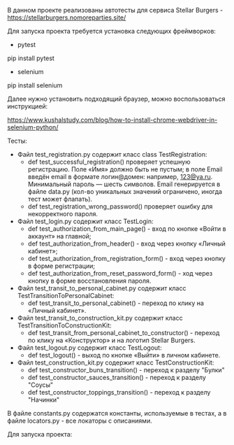 В данном проекте реализованы автотесты для сервиса Stellar Burgers - https://stellarburgers.nomoreparties.site/


Для запуска проекта требуется установка следующих фреймворков:

- pytest

pip install pytest

- selenium

pip install selenium

Далее нужно установить подходящий браузер, можно воспользоваться инструкцией:

https://www.kushalstudy.com/blog/how-to-install-chrome-webdriver-in-selenium-python/


Тесты: 

- Файл test_registration.py содержит класс class TestRegistration:
  - def test_successful_registration() проверяет успешную регистрацию. Поле «Имя» должно быть не пустым; 
  в поле Email введён email в формате логин@домен: например, 123@ya.ru. Минимальный пароль — шесть символов.
  Email генерируется в файле data.py (кол-во уникальных значений ограничено, иногда тест может флапать).
  - def test_registration_wrong_password() проверяет ошибку для некорректного пароля.
- Файл test_login.py содержит класс TestLogin:
  - def test_authorization_from_main_page() - вход по кнопке «Войти в аккаунт» на главной;
  - def test_authorization_from_header() - вход через кнопку «Личный кабинет»;
  - def test_authorization_from_registration_form() - вход через кнопку в форме регистрации;
  - def test_authorization_from_reset_password_form() - ход через кнопку в форме восстановления пароля.
- Файл test_transit_to_personal_cabinet.py содержит класс TestTransitionToPersonalCabinet:
  - def test_transit_to_personal_cabinet() - переход по клику на «Личный кабинет».
- Файл test_transit_to_construction_kit.py содержит класс TestTransitionToConstructionKit:
  - def test_transit_from_personal_cabinet_to_constructor() - переход по клику на «Конструктор» и на логотип Stellar Burgers.
- Файл test_logout.py содержит класс TestLogout:
  - def test_logout() - выход по кнопке «Выйти» в личном кабинете.
- Файл test_construction_kit.py содержит класс TestConstructionKit:
  - def test_constructor_buns_transition() - переход к разделу "Булки"
  - def test_constructor_sauces_transition() - переход к разделу "Соусы"
  - def test_constructor_toppings_transition() - переход к разделу "Начинки"

В файле constants.py содержатся константы, используемые в тестах, а в файле locators.py - все локаторы с описаниями.


Для запуска проекта:


